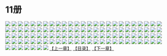 # 11册
![](https://mao.mhtupian.com/uploads/img/7563/111240/1.jpg)
![](https://mao.mhtupian.com/uploads/img/7563/111240/2.jpg)
![](https://mao.mhtupian.com/uploads/img/7563/111240/3.jpg)
![](https://mao.mhtupian.com/uploads/img/7563/111240/4.jpg)
![](https://mao.mhtupian.com/uploads/img/7563/111240/5.jpg)
![](https://mao.mhtupian.com/uploads/img/7563/111240/6.jpg)
![](https://mao.mhtupian.com/uploads/img/7563/111240/7.jpg)
![](https://mao.mhtupian.com/uploads/img/7563/111240/8.jpg)
![](https://mao.mhtupian.com/uploads/img/7563/111240/9.jpg)
![](https://mao.mhtupian.com/uploads/img/7563/111240/10.jpg)
![](https://mao.mhtupian.com/uploads/img/7563/111240/11.jpg)
![](https://mao.mhtupian.com/uploads/img/7563/111240/12.jpg)
![](https://mao.mhtupian.com/uploads/img/7563/111240/13.jpg)
![](https://mao.mhtupian.com/uploads/img/7563/111240/14.jpg)
![](https://mao.mhtupian.com/uploads/img/7563/111240/15.jpg)
![](https://mao.mhtupian.com/uploads/img/7563/111240/16.jpg)
![](https://mao.mhtupian.com/uploads/img/7563/111240/17.jpg)
![](https://mao.mhtupian.com/uploads/img/7563/111240/18.jpg)
![](https://mao.mhtupian.com/uploads/img/7563/111240/19.jpg)
![](https://mao.mhtupian.com/uploads/img/7563/111240/20.jpg)
![](https://mao.mhtupian.com/uploads/img/7563/111240/21.jpg)
![](https://mao.mhtupian.com/uploads/img/7563/111240/22.jpg)
![](https://mao.mhtupian.com/uploads/img/7563/111240/23.jpg)
![](https://mao.mhtupian.com/uploads/img/7563/111240/24.jpg)
![](https://mao.mhtupian.com/uploads/img/7563/111240/25.jpg)
![](https://mao.mhtupian.com/uploads/img/7563/111240/26.jpg)
![](https://mao.mhtupian.com/uploads/img/7563/111240/27.jpg)
![](https://mao.mhtupian.com/uploads/img/7563/111240/28.jpg)
![](https://mao.mhtupian.com/uploads/img/7563/111240/29.jpg)
![](https://mao.mhtupian.com/uploads/img/7563/111240/30.jpg)
![](https://mao.mhtupian.com/uploads/img/7563/111240/31.jpg)
![](https://mao.mhtupian.com/uploads/img/7563/111240/32.jpg)
![](https://mao.mhtupian.com/uploads/img/7563/111240/33.jpg)
![](https://mao.mhtupian.com/uploads/img/7563/111240/34.jpg)
![](https://mao.mhtupian.com/uploads/img/7563/111240/35.jpg)
![](https://mao.mhtupian.com/uploads/img/7563/111240/36.jpg)
![](https://mao.mhtupian.com/uploads/img/7563/111240/37.jpg)
![](https://mao.mhtupian.com/uploads/img/7563/111240/38.jpg)
![](https://mao.mhtupian.com/uploads/img/7563/111240/39.jpg)
![](https://mao.mhtupian.com/uploads/img/7563/111240/40.jpg)
![](https://mao.mhtupian.com/uploads/img/7563/111240/41.jpg)
![](https://mao.mhtupian.com/uploads/img/7563/111240/42.jpg)
![](https://mao.mhtupian.com/uploads/img/7563/111240/43.jpg)
![](https://mao.mhtupian.com/uploads/img/7563/111240/44.jpg)
![](https://mao.mhtupian.com/uploads/img/7563/111240/45.jpg)
![](https://mao.mhtupian.com/uploads/img/7563/111240/46.jpg)
![](https://mao.mhtupian.com/uploads/img/7563/111240/47.jpg)
![](https://mao.mhtupian.com/uploads/img/7563/111240/48.jpg)
![](https://mao.mhtupian.com/uploads/img/7563/111240/49.jpg)
![](https://mao.mhtupian.com/uploads/img/7563/111240/50.jpg)
![](https://mao.mhtupian.com/uploads/img/7563/111240/51.jpg)
![](https://mao.mhtupian.com/uploads/img/7563/111240/52.jpg)
![](https://mao.mhtupian.com/uploads/img/7563/111240/53.jpg)
![](https://mao.mhtupian.com/uploads/img/7563/111240/54.jpg)
![](https://mao.mhtupian.com/uploads/img/7563/111240/55.jpg)
![](https://mao.mhtupian.com/uploads/img/7563/111240/56.jpg)
![](https://mao.mhtupian.com/uploads/img/7563/111240/57.jpg)
![](https://mao.mhtupian.com/uploads/img/7563/111240/58.jpg)
![](https://mao.mhtupian.com/uploads/img/7563/111240/59.jpg)
![](https://mao.mhtupian.com/uploads/img/7563/111240/60.jpg)
![](https://mao.mhtupian.com/uploads/img/7563/111240/61.jpg)
![](https://mao.mhtupian.com/uploads/img/7563/111240/62.jpg)
![](https://mao.mhtupian.com/uploads/img/7563/111240/63.jpg)
![](https://mao.mhtupian.com/uploads/img/7563/111240/64.jpg)
![](https://mao.mhtupian.com/uploads/img/7563/111240/65.jpg)
![](https://mao.mhtupian.com/uploads/img/7563/111240/66.jpg)
![](https://mao.mhtupian.com/uploads/img/7563/111240/67.jpg)
![](https://mao.mhtupian.com/uploads/img/7563/111240/68.jpg)
![](https://mao.mhtupian.com/uploads/img/7563/111240/69.jpg)
![](https://mao.mhtupian.com/uploads/img/7563/111240/70.jpg)
![](https://mao.mhtupian.com/uploads/img/7563/111240/71.jpg)
![](https://mao.mhtupian.com/uploads/img/7563/111240/72.jpg)
![](https://mao.mhtupian.com/uploads/img/7563/111240/73.jpg)
![](https://mao.mhtupian.com/uploads/img/7563/111240/74.jpg)
![](https://mao.mhtupian.com/uploads/img/7563/111240/75.jpg)
![](https://mao.mhtupian.com/uploads/img/7563/111240/76.jpg)
![](https://mao.mhtupian.com/uploads/img/7563/111240/77.jpg)
![](https://mao.mhtupian.com/uploads/img/7563/111240/78.jpg)
![](https://mao.mhtupian.com/uploads/img/7563/111240/79.jpg)
![](https://mao.mhtupian.com/uploads/img/7563/111240/80.jpg)
![](https://mao.mhtupian.com/uploads/img/7563/111240/81.jpg)
![](https://mao.mhtupian.com/uploads/img/7563/111240/82.jpg)
![](https://mao.mhtupian.com/uploads/img/7563/111240/83.jpg)
![](https://mao.mhtupian.com/uploads/img/7563/111240/84.jpg)
![](https://mao.mhtupian.com/uploads/img/7563/111240/85.jpg)
![](https://mao.mhtupian.com/uploads/img/7563/111240/86.jpg)
![](https://mao.mhtupian.com/uploads/img/7563/111240/87.jpg)
![](https://mao.mhtupian.com/uploads/img/7563/111240/88.jpg)
![](https://mao.mhtupian.com/uploads/img/7563/111240/89.jpg)
![](https://mao.mhtupian.com/uploads/img/7563/111240/90.jpg)
![](https://mao.mhtupian.com/uploads/img/7563/111240/91.jpg)
![](https://mao.mhtupian.com/uploads/img/7563/111240/92.jpg)
![](https://mao.mhtupian.com/uploads/img/7563/111240/93.jpg)
![](https://mao.mhtupian.com/uploads/img/7563/111240/94.jpg)
![](https://mao.mhtupian.com/uploads/img/7563/111240/95.jpg)
![](https://mao.mhtupian.com/uploads/img/7563/111240/96.jpg)
![](https://mao.mhtupian.com/uploads/img/7563/111240/97.jpg)
![](https://mao.mhtupian.com/uploads/img/7563/111240/98.jpg)
![](https://mao.mhtupian.com/uploads/img/7563/111240/99.jpg)
![](https://mao.mhtupian.com/uploads/img/7563/111240/100.jpg)
![](https://mao.mhtupian.com/uploads/img/7563/111240/101.jpg)
![](https://mao.mhtupian.com/uploads/img/7563/111240/102.jpg)
![](https://mao.mhtupian.com/uploads/img/7563/111240/103.jpg)
![](https://mao.mhtupian.com/uploads/img/7563/111240/104.jpg)
![](https://mao.mhtupian.com/uploads/img/7563/111240/105.jpg)
![](https://mao.mhtupian.com/uploads/img/7563/111240/106.jpg)
![](https://mao.mhtupian.com/uploads/img/7563/111240/107.jpg)
[【上一章】](./170.md)
[【目录】](./README.md)
[【下一章】](./172.md)
